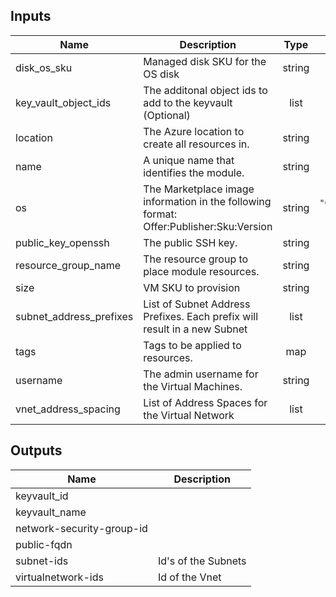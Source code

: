 ## Inputs

| Name | Description | Type | Default | Required |
|------|-------------|:----:|:-----:|:-----:|
| disk\_os\_sku | Managed disk SKU for the OS disk | string | `"Premium_LRS"` | no |
| key\_vault\_object\_ids | The additonal object ids to add to the keyvault (Optional) | list | `<list>` | no |
| location | The Azure location to create all resources in. | string | n/a | yes |
| name | A unique name that identifies the module. | string | `"core"` | no |
| os | The Marketplace image information in the following format: Offer:Publisher:Sku:Version | string | `"Canonical:UbuntuServer:16.04.0-LTS:latest"` | no |
| public\_key\_openssh | The public SSH key. | string | n/a | yes |
| resource\_group\_name | The resource group to place module resources. | string | n/a | yes |
| size | VM SKU to provision | string | `"Standard_DS1_v2"` | no |
| subnet\_address\_prefixes | List of Subnet Address Prefixes. Each prefix will result in a new Subnet | list | n/a | yes |
| tags | Tags to be applied to resources. | map | n/a | yes |
| username | The admin username for the Virtual Machines. | string | `"cvstackadmin"` | no |
| vnet\_address\_spacing | List of Address Spaces for the Virtual Network | list | n/a | yes |

## Outputs

| Name | Description |
|------|-------------|
| keyvault\_id |  |
| keyvault\_name |  |
| network-security-group-id |  |
| public-fqdn |  |
| subnet-ids | Id's of the Subnets |
| virtualnetwork-ids | Id of the Vnet |
